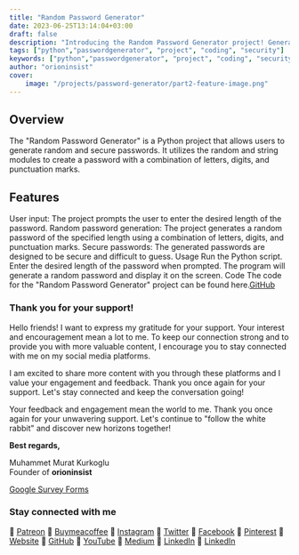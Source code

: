 ```yaml
---
title: "Random Password Generator"
date: 2023-06-25T13:14:04+03:00
draft: false
description: "Introducing the Random Password Generator project! Generate secure and unique passwords with Python. Safeguard your accounts and data effortlessly."
tags: ["python","passwordgenerator", "project", "coding", "security"]
keywords: ["python","passwordgenerator", "project", "coding", "security"]
author: "orioninsist"
cover:
    image: "/projects/password-generator/part2-feature-image.png"
---
```


## Overview
The "Random Password Generator" is a Python project that allows users to generate random and secure passwords. It utilizes the random and string modules to create a password with a combination of letters, digits, and punctuation marks.

## Features
User input: The project prompts the user to enter the desired length of the password.
Random password generation: The project generates a random password of the specified length using a combination of letters, digits, and punctuation marks.
Secure passwords: The generated passwords are designed to be secure and difficult to guess.
Usage
Run the Python script.
Enter the desired length of the password when prompted.
The program will generate a random password and display it on the screen.
Code
The code for the "Random Password Generator" project can be found here.[GitHub](https://github.com/orioninsist/password-generator)

### Thank you for your support! 

Hello friends! I want to express my gratitude for your support. Your interest and encouragement mean a lot to me. To keep our connection strong and to provide you with more valuable content, I encourage you to stay connected with me on my social media platforms.

I am excited to share more content with you through these platforms and I value your engagement and feedback. Thank you once again for your support. Let's stay connected and keep the conversation going!

Your feedback and engagement mean the world to me. Thank you once again for your unwavering support.
Let's continue to "follow the white rabbit" and discover new horizons together!

**Best regards,**

Muhammet Murat Kurkoglu\
Founder of **orioninsist**

[Google Survey Forms](https://forms.gle/bT7CKUCeEuKJ11kL7)

### Stay connected with me

🔗 [Patreon](https://www.patreon.com/orioninsist)
🔗 [Buymeacoffee](https://www.buymeacoffee.com/orioninsist)
🔗 [Instagram](https://www.instagram.com/insistorion/)
🔗 [Twitter](https://twitter.com/InsistOrion/)
🔗 [Facebook](https://www.facebook.com/insistorion)
🔗 [Pinterest](https://www.pinterest.com/orioninsist/)
🔗 [Website](https://orioninsist.org/)
🔗 [GitHub](https://github.com/orioninsist)
🔗 [YouTube](https://www.youtube.com/@orioninsist-official/)
🔗 [Medium](https://orioninsist.dev/)
🔗 [LinkedIn](https://www.linkedin.com/in/muhammet-murat-kurkoglu/)
🔗 [LinkedIn](https://www.linkedin.com/company/orioninsist/)
